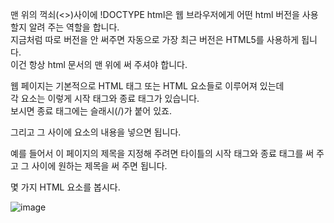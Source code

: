 맨 위의 꺽쇠(<>)사이에 !DOCTYPE html은 웹 브라우저에게 어떤 html 버전을 사용할지 알려 주는 역할을 합니다.   
지금처럼 따로 버전을 안 써주면 자동으로 가장 최근 버전은 HTML5를 사용하게 됩니다.   
이건 항상 html 문서의 맨 위에 써 주셔야 합니다.

웹 페이지는 기본적으로 HTML 태그 또는 HTML 요소들로 이루어져 있는데   
각 요소는 이렇게 시작 태그와 종료 태그가 있습니다.   
보시면 종료 태그에는 슬래시(/)가 붙어 있죠.

그리고 그 사이에 요소의 내용을 넣으면 됩니다.

예를 들어서 이 페이지의 제목을 지정해 주려면 타이틀의 시작 태그와 종료 태그를 써 주고 그 사이에 원하는 제목을 써 주면 됩니다.

몇 가지 HTML 요소를 봅시다.

![image](https://user-images.githubusercontent.com/64893709/131223092-21d124bb-80bd-4191-b067-f67b5f624db0.png)
